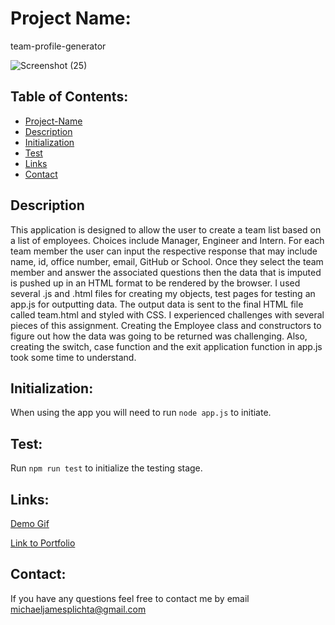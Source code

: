 # Project Name:
team-profile-generator

![Screenshot (25)](https://user-images.githubusercontent.com/58678985/75832961-d2a77200-5d74-11ea-927b-6f5bfea855ce.png)

## Table of Contents:

- [Project-Name](#Project-Name)
- [Description](#Description)
- [Initialization](#Initialization)
- [Test](#Test)
- [Links](#Links)
- [Contact](#Contact)

## Description
This application is designed to allow the user to create a team list based on a list of employees. Choices include Manager, Engineer and Intern.  For each team member the user can input the respective response that may include name, id, office number, email, GitHub or School. Once they select the team member and answer the associated questions then the data that is imputed is pushed up in an HTML format to be rendered by the browser. I used several .js and .html files for creating my objects, test pages for testing an app.js for outputting data. The output data is sent to the final HTML file called team.html and styled with CSS. 
I experienced challenges with several pieces of this assignment. Creating the Employee class and constructors to figure out how the data was going to be returned was challenging. Also, creating the switch, case function and the exit application function in app.js took some time to understand.

## Initialization:
When using the app you will need to run `node app.js` to initiate.

## Test:
Run `npm run test` to initialize the testing stage. 

## Links:

[Demo Gif](https://drive.google.com/file/d/1dSgKPxBtfiFD7rfWN_ya1g7YM1tByP3N/view)

[Link to Portfolio](file:///C:/Users/micha/code/homework/professional-portfolio/portfolio.html)

## Contact:
If you have any questions feel free to contact me by email [michaeljamesplichta@gmail.com](michaeljamesplichta@gmail.com)
